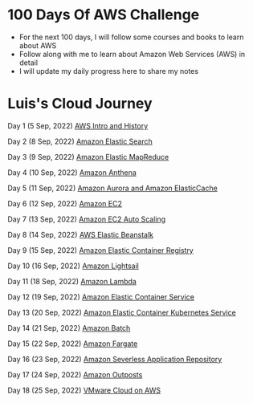 # 100 Days Of AWS Challenge

- For the next 100 days, I will follow some courses and books to learn about AWS
- Follow along with me to learn about Amazon Web Services (AWS) in detail
- I will update my daily progress here to share my notes

# Luis's Cloud Journey

Day 1 (5 Sep, 2022) [AWS Intro and History](/Day-01.md)

Day 2 (8 Sep, 2022) [Amazon Elastic Search](/Day-02.md)

Day 3 (9 Sep, 2022) [Amazon Elastic MapReduce](/Day-03.md)

Day 4 (10 Sep, 2022) [Amazon Anthena](/Day-04.md)

Day 5 (11 Sep, 2022) [Amazon Aurora and Amazon ElasticCache](/Day-05.md)

Day 6 (12 Sep, 2022) [Amazon EC2](/Day-06.md)

Day 7 (13 Sep, 2022) [Amazon EC2 Auto Scaling](/Day-07.md)

Day 8 (14 Sep, 2022) [AWS Elastic Beanstalk](/Day-08.md)

Day 9 (15 Sep, 2022) [Amazon Elastic Container Registry](/Day-09.md)

Day 10 (16 Sep, 2022) [Amazon Lightsail](/Day-10.md)

Day 11 (18 Sep, 2022) [Amazon Lambda](/Day-11.md)

Day 12 (19 Sep, 2022) [Amazon Elastic Container Service](/Day-12.md)

Day 13 (20 Sep, 2022) [Amazon Elastic Container Kubernetes Service](/Day-13.md)

Day 14 (21 Sep, 2022) [Amazon Batch](/Day-14.md)

Day 15 (22 Sep, 2022) [Amazon Fargate](/Day-15.md)

Day 16 (23 Sep, 2022) [Amazon Severless Application Repository](/Day-16.md)

Day 17 (24 Sep, 2022) [Amazon Outposts](/Day-17.md)

Day 18 (25 Sep, 2022) [VMware Cloud on AWS](/Day-18.md)






